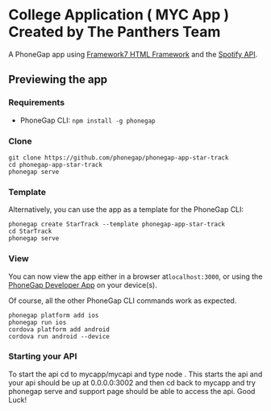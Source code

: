 # College Application ( MYC App ) Created by The Panthers Team

A PhoneGap app using [Framework7 HTML Framework](http://framework7.io/) and the [Spotify API](https://developer.spotify.com/web-api/).

## Previewing the app

### Requirements

- PhoneGap CLI: `npm install -g phonegap`

### Clone

```
git clone https://github.com/phonegap/phonegap-app-star-track
cd phonegap-app-star-track
phonegap serve
```

### Template

Alternatively, you can use the app as a template for the PhoneGap CLI:

```
phonegap create StarTrack --template phonegap-app-star-track
cd StarTrack
phonegap serve
```

### View

You can now view the app either in a browser at`localhost:3000`, or using the [PhoneGap Developer App](http://app.phonegap.com/) on your device(s).


Of course, all the other PhoneGap CLI commands work as expected.

```
phonegap platform add ios
phonegap run ios
cordova platform add android
cordova run android --device
```



### Starting your API
To start the api 
cd to mycapp/mycapi
and type node .
This starts the api and your api should be up at 0.0.0.0:3002
and then cd back to mycapp and try phonegap serve and support page should be able to access the api.
Good Luck!
